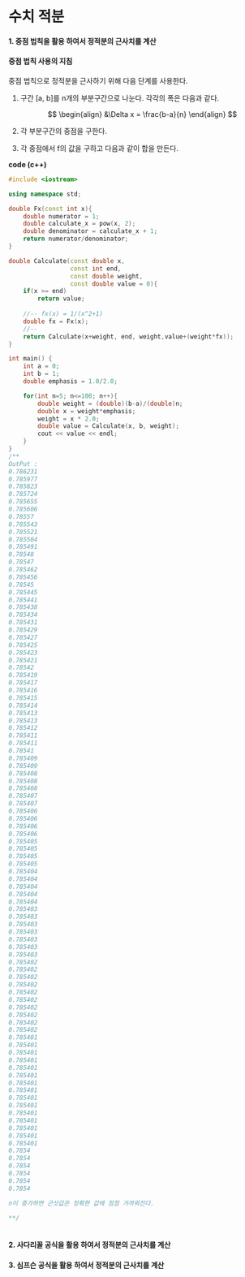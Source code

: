 # 수치 적분



####  1. 중점 법칙을 활용 하여서 정적분의 근사치를 계산



#### 중점 법칙 사용의 지침

중점 법칙으로 정적분을 근사하기 위해 다음 단계를 사용한다.

1. 구간 [a, b]를 n개의 부분구간으로 나눈다. 각각의 폭은 다음과 같다.
   
   $$
   \begin{align} &\Delta x = \frac{b-a}{n} \end{align}
   $$
   

2. 각 부분구간의 중점을 구한다.

   

   

3. 각 중점에서 f의 값을 구하고 다음과 같이 합을 만든다.
   

__code (c++)__

```c++
#include <iostream>

using namespace std;

double Fx(const int x){
   	double numerator = 1;
  	double calculate_x = pow(x, 2);
    double denominator = calculate_x + 1;
    return numerator/denominator;
}

double Calculate(const double x,
                 const int end,
                 const double weight,
                 const double value = 0){
    if(x >= end)
        return value;
  	
  	//-- fx(x) = 1/(x^2+1)
    double fx = Fx(x);
  	//--
    return Calculate(x+weight, end, weight,value+(weight*fx));
}

int main() {
    int a = 0;
    int b = 1;
    double emphasis = 1.0/2.0;

    for(int n=5; n<=100; n++){
        double weight = (double)(b-a)/(double)n;
        double x = weight*emphasis;
        weight = x * 2.0;
        double value = Calculate(x, b, weight);
        cout << value << endl;
    }
}
/**
OutPut :
0.786231
0.785977
0.785823
0.785724
0.785655
0.785606
0.78557
0.785543
0.785521
0.785504
0.785491
0.78548
0.78547
0.785462
0.785456
0.78545
0.785445
0.785441
0.785438
0.785434
0.785431
0.785429
0.785427
0.785425
0.785423
0.785421
0.78542
0.785419
0.785417
0.785416
0.785415
0.785414
0.785413
0.785413
0.785412
0.785411
0.785411
0.78541
0.785409
0.785409
0.785408
0.785408
0.785408
0.785407
0.785407
0.785406
0.785406
0.785406
0.785406
0.785405
0.785405
0.785405
0.785405
0.785404
0.785404
0.785404
0.785404
0.785404
0.785403
0.785403
0.785403
0.785403
0.785403
0.785403
0.785403
0.785402
0.785402
0.785402
0.785402
0.785402
0.785402
0.785402
0.785402
0.785402
0.785402
0.785401
0.785401
0.785401
0.785401
0.785401
0.785401
0.785401
0.785401
0.785401
0.785401
0.785401
0.785401
0.785401
0.785401
0.785401
0.7854
0.7854
0.7854
0.7854
0.7854
0.7854

n이 증가하면 근삿값은 정확한 값에 점점 가까워진다.

**/
   
```



#### 2. 사다리꼴 공식을 활용 하여서 정적분의 근사치를 계산



#### 3. 심프슨 공식을 활용 하여서 정적분의 근사치를 계산 







